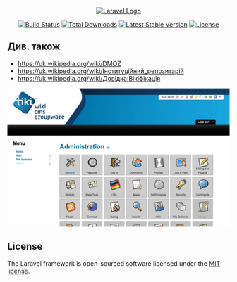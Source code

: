 <p align="center"><a href="https://laravel.com" target="_blank"><img src="https://raw.githubusercontent.com/laravel/art/master/logo-lockup/5%20SVG/2%20CMYK/1%20Full%20Color/laravel-logolockup-cmyk-red.svg" width="400" alt="Laravel Logo"></a></p>

<p align="center">
<a href="https://github.com/laravel/framework/actions"><img src="https://github.com/laravel/framework/workflows/tests/badge.svg" alt="Build Status"></a>
<a href="https://packagist.org/packages/laravel/framework"><img src="https://img.shields.io/packagist/dt/laravel/framework" alt="Total Downloads"></a>
<a href="https://packagist.org/packages/laravel/framework"><img src="https://img.shields.io/packagist/v/laravel/framework" alt="Latest Stable Version"></a>
<a href="https://packagist.org/packages/laravel/framework"><img src="https://img.shields.io/packagist/l/laravel/framework" alt="License"></a>
</p>

## Див. також
+ https://uk.wikipedia.org/wiki/DMOZ
+ https://uk.wikipedia.org/wiki/Інституційний_репозитарій
+ https://uk.wikipedia.org/wiki/Довідка:Вікіфікація

<img src="https://raw.githubusercontent.com/nazar-chepliaka/hanging-gardens-of-general-records/master/storage/app/readme-images/photo_2023-03-18_17-10-02.jpg">

## License

The Laravel framework is open-sourced software licensed under the [MIT license](https://opensource.org/licenses/MIT).
